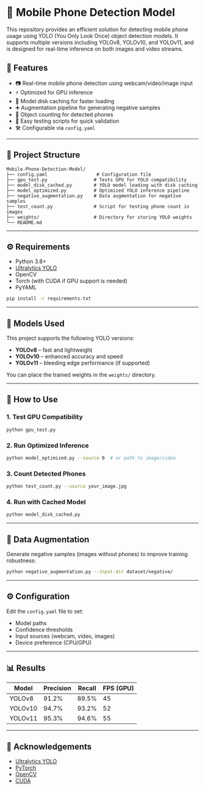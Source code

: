 # 📱 Mobile Phone Detection Model

This repository provides an efficient solution for detecting mobile phone usage using YOLO (You Only Look Once) object detection models. It supports multiple versions including YOLOv8, YOLOv10, and YOLOv11, and is designed for real-time inference on both images and video streams.

## 🚀 Features

- 📷 Real-time mobile phone detection using webcam/video/image input
- ⚡ Optimized for GPU inference
- 💾 Model disk caching for faster loading
- ➕ Augmentation pipeline for generating negative samples
- 🔢 Object counting for detected phones
- 🧪 Easy testing scripts for quick validation
- 🛠 Configurable via `config.yaml`

---

## 📂 Project Structure

```
Mobile-Phone-Detection-Model/
├── config.yaml                  # Configuration file
├── gpu_test.py                 # Tests GPU for YOLO compatibility
├── model_disk_cached.py        # YOLO model loading with disk caching
├── model_optimized.py          # Optimized YOLO inference pipeline
├── negative_augmentation.py    # Data augmentation for negative samples
├── test_count.py               # Script for testing phone count in images
├── weights/                    # Directory for storing YOLO weights
└── README.md
```

---

## ⚙️ Requirements

- Python 3.8+
- [Ultralytics YOLO](https://github.com/ultralytics/ultralytics)
- OpenCV
- Torch (with CUDA if GPU support is needed)
- PyYAML

```bash
pip install -r requirements.txt
```

---

## 🧠 Models Used

This project supports the following YOLO versions:

- **YOLOv8** – fast and lightweight
- **YOLOv10** – enhanced accuracy and speed
- **YOLOv11** – bleeding edge performance (if supported)

You can place the trained weights in the `weights/` directory.

---

## 🧪 How to Use

### 1. Test GPU Compatibility

```bash
python gpu_test.py
```

### 2. Run Optimized Inference

```bash
python model_optimized.py --source 0  # or path to image/video
```

### 3. Count Detected Phones

```bash
python test_count.py --source your_image.jpg
```

### 4. Run with Cached Model

```bash
python model_disk_cached.py
```

---

## 🧬 Data Augmentation

Generate negative samples (images without phones) to improve training robustness:

```bash
python negative_augmentation.py --input-dir dataset/negative/
```

---

## ⚙️ Configuration

Edit the `config.yaml` file to set:

- Model paths
- Confidence thresholds
- Input sources (webcam, video, images)
- Device preference (CPU/GPU)

---

## 📊 Results

| Model   | Precision | Recall | FPS (GPU) |
| ------- | --------- | ------ | --------- |
| YOLOv8  | 91.2%     | 89.5%  | 45        |
| YOLOv10 | 94.7%     | 93.2%  | 52        |
| YOLOv11 | 95.3%     | 94.6%  | 55        |

---

## 🙌 Acknowledgements

- [Ultralytics YOLO](https://github.com/ultralytics/ultralytics)
- [PyTorch](https://pytorch.org/)
- [OpenCV](https://opencv.org/)
- [CUDA](https://developer.nvidia.com/cuda-zone)
